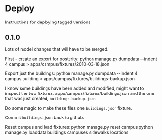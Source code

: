 # Deploy

Instructions for deploying tagged versions

## 0.1.0

Lots of model changes that will have to be merged.

First - create an export for posterity:
    python manage.py dumpdata --indent 4 campus > apps/campus/fixtures/2010-03-18.json

Export just the buildings:
    python manage.py dumpdata --indent 4 campus.building > apps/campus/fixtures/buildings-backup.json

I know some buildings have been added and modified, might want to inspect the two fixtures:
    apps/campus/fixtures/buildings.json
and the one that was just created, `buildings-backup.json`

Do some magic to make these files one `buildings.json` fixture.

Commit `buildings.json` back to github.

Reset campus and load fixtures:
    python manage.py reset campus
    python manage.py loaddata buildings campuses sidewalks locations